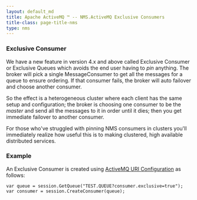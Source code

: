 ```yaml
---
layout: default_md
title: Apache ActiveMQ ™ -- NMS.ActiveMQ Exclusive Consumers 
title-class: page-title-nms
type: nms
---
```

### Exclusive Consumer

We have a new feature in version 4.x and above called Exclusive Consumer or Exclusive Queues which avoids the end user having to _pin_ anything. The broker will pick a single MessageConsumer to get all the messages for a queue to ensure ordering. If that consumer fails, the broker will auto failover and choose another consumer.

So the effect is a heterogeneous cluster where each client has the same setup and configuration; the broker is choosing one consumer to be the _master_ and send all the messages to it in order until it dies; then you get immediate failover to another consumer.

For those who've struggled with pinning NMS consumers in clusters you'll immediately realize how useful this is to making clustered, high available distributed services.

### Example

An Exclusive Consumer is created using [ActiveMQ URI Configuration](../../uri-configuration) as follows:

```
var queue = session.GetQueue("TEST.QUEUE?consumer.exclusive=true");
var consumer = session.CreateConsumer(queue);
```



